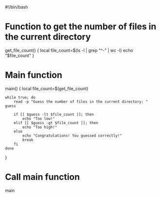 #!/bin/bash

# Function to get the number of files in the current directory
get_file_count() {
    local file_count=$(ls -l | grep "^-" | wc -l)
    echo "$file_count"
}

# Main function
main() {
    local file_count=$(get_file_count)

    while true; do
        read -p "Guess the number of files in the current directory: " guess

        if [[ $guess -lt $file_count ]]; then
            echo "Too low!"
        elif [[ $guess -gt $file_count ]]; then
            echo "Too high!"
        else
            echo "Congratulations! You guessed correctly!"
            break
        fi
    done
}

# Call main function
main
